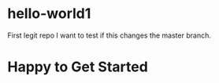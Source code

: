 # hello-world1
First legit repo
I want to test if this changes the master branch.

<h1>Happy to Get Started</h1>
